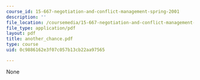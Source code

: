 ```yaml
---
course_id: 15-667-negotiation-and-conflict-management-spring-2001
description: ''
file_location: /coursemedia/15-667-negotiation-and-conflict-management-spring-2001/0c9886162e3f07c057b13cb22aa97565_another_chance.pdf
file_type: application/pdf
layout: pdf
title: another_chance.pdf
type: course
uid: 0c9886162e3f07c057b13cb22aa97565

---
```

None